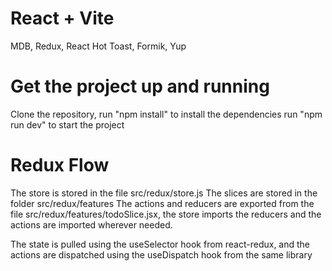 # React + Vite
MDB, Redux, React Hot Toast, Formik, Yup

# Get the project up and running
Clone the repository, run "npm install" to install the dependencies
run "npm run dev" to start the project

# Redux Flow
The store is stored in the file src/redux/store.js
The slices are stored in the folder src/redux/features
The actions and reducers are exported from the file src/redux/features/todoSlice.jsx,
the store imports the reducers and the actions are imported wherever needed.

The state is pulled using the useSelector hook from react-redux,
and the actions are dispatched using the useDispatch hook from the same library
